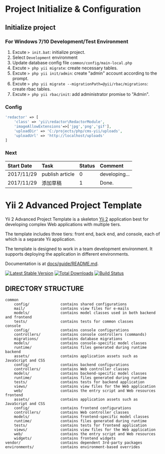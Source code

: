 # Project Initialize & Configuration

## Initialize project

### For Windows 7/10 Development/Test Environment

1.  Excute ```> init.bat```: initialize project.
1.  Select ```Development``` environment
1.  Update database config file ```common/config/main-local.php```
1.  Excute ```> php yii migrate```: create necessary tables.
1.  Excute ```> php yii init/admin```: create "admin" account according to the prompt.
1.  Excute ```> php yii migrate --migrationPath=@yii/rbac/migrations```: create rbac tables.
1.  Excute ```> php yii rbac/init```: add administrator promise to "Admin".

### Config 

```php
'redactor' => [
    'class' => 'yii\redactor\RedactorModule',
    'imageAllowExtensions'=>['jpg','png','gif'],
    'uploadDir' => 'C:/projects/php/cms-yii/uploads',
    'uploadUrl' => 'http://localhost/uploads'
]
```

### Next 

|Start Date|Task|Status|Comment|
|:----|:----|:----|:----|
|2017/11/29|publish article|0|developing...|
|2017/11/29|添加草稿|1|Done.|

Yii 2 Advanced Project Template
===============================

Yii 2 Advanced Project Template is a skeleton [Yii 2](http://www.yiiframework.com/) application best for
developing complex Web applications with multiple tiers.

The template includes three tiers: front end, back end, and console, each of which
is a separate Yii application.

The template is designed to work in a team development environment. It supports
deploying the application in different environments.

Documentation is at [docs/guide/README.md](docs/guide/README.md).

[![Latest Stable Version](https://poser.pugx.org/yiisoft/yii2-app-advanced/v/stable.png)](https://packagist.org/packages/yiisoft/yii2-app-advanced)
[![Total Downloads](https://poser.pugx.org/yiisoft/yii2-app-advanced/downloads.png)](https://packagist.org/packages/yiisoft/yii2-app-advanced)
[![Build Status](https://travis-ci.org/yiisoft/yii2-app-advanced.svg?branch=master)](https://travis-ci.org/yiisoft/yii2-app-advanced)

DIRECTORY STRUCTURE
-------------------

```
common
    config/              contains shared configurations
    mail/                contains view files for e-mails
    models/              contains model classes used in both backend and frontend
    tests/               contains tests for common classes    
console
    config/              contains console configurations
    controllers/         contains console controllers (commands)
    migrations/          contains database migrations
    models/              contains console-specific model classes
    runtime/             contains files generated during runtime
backend
    assets/              contains application assets such as JavaScript and CSS
    config/              contains backend configurations
    controllers/         contains Web controller classes
    models/              contains backend-specific model classes
    runtime/             contains files generated during runtime
    tests/               contains tests for backend application    
    views/               contains view files for the Web application
    web/                 contains the entry script and Web resources
frontend
    assets/              contains application assets such as JavaScript and CSS
    config/              contains frontend configurations
    controllers/         contains Web controller classes
    models/              contains frontend-specific model classes
    runtime/             contains files generated during runtime
    tests/               contains tests for frontend application
    views/               contains view files for the Web application
    web/                 contains the entry script and Web resources
    widgets/             contains frontend widgets
vendor/                  contains dependent 3rd-party packages
environments/            contains environment-based overrides
```
